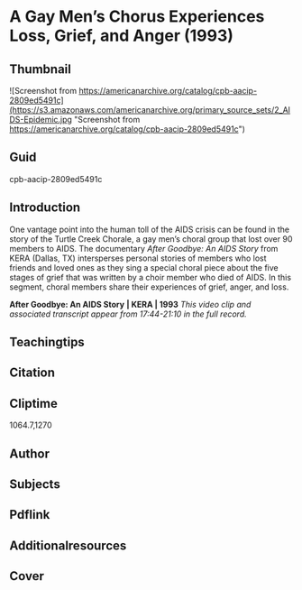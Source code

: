 # A Gay Men’s Chorus Experiences Loss, Grief, and Anger (1993)

## Thumbnail

![Screenshot from https://americanarchive.org/catalog/cpb-aacip-2809ed5491c](https://s3.amazonaws.com/americanarchive.org/primary_source_sets/2_AIDS-Epidemic.jpg "Screenshot from https://americanarchive.org/catalog/cpb-aacip-2809ed5491c")

## Guid
cpb-aacip-2809ed5491c

## Introduction

One vantage point into the human toll of the AIDS crisis can be found in the story of the Turtle Creek Chorale, a gay men’s choral group that lost over 90 members to AIDS.  The documentary *After Goodbye: An AIDS Story* from KERA (Dallas, TX) intersperses personal stories of members who lost friends and loved ones as they sing a special choral piece about the five stages of grief that was written by a choir member who died of AIDS. In this segment, choral members share their experiences of grief, anger, and loss.

<b>After Goodbye: An AIDS Story</b>
<b>| KERA | 1993</b>
<i>This video clip and associated transcript appear from 17:44-21:10 in the full record.</i>

## Teachingtips

## Citation

## Cliptime

1064.7,1270

## Author
## Subjects
## Pdflink
## Additionalresources
## Cover
